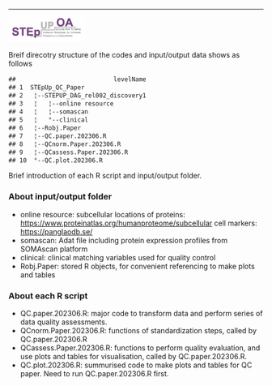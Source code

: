 ---
<img src="STEPUPlogo.png" width="30%" />

Breif direcotry structure of the codes and input/output data shows as follows


```
##                           levelName
## 1  STEpUp_QC_Paper                 
## 2   ¦--STEPUP_DAG_rel002_discovery1
## 3   ¦   ¦--online resource         
## 4   ¦   ¦--somascan                
## 5   ¦   °--clinical                
## 6   ¦--Robj.Paper                  
## 7   ¦--QC.paper.202306.R           
## 8   ¦--QCnorm.Paper.202306.R       
## 9   ¦--QCassess.Paper.202306.R     
## 10  °--QC.plot.202306.R
```
Brief introduction of each R script and input/output folder.

### About input/output folder
* online resource: subcellular locations of proteins: https://www.proteinatlas.org/humanproteome/subcellular
                   cell markers: https://panglaodb.se/ 
* somascan: Adat file including protein expression profiles from SOMAscan platform
* clinical: clinical matching variables used for quality control 
* Robj.Paper: stored R objects, for convenient referencing to make plots and tables  

### About each R script
* QC.paper.202306.R: major code to transform data and perform series of data quality assessments.
* QCnorm.Paper.202306.R: functions of standardization steps, called by QC.paper.202306.R 
* QCassess.Paper.202306.R: functions to perform quality evaluation, and use plots and tables for visualisation, called by QC.paper.202306.R.
* QC.plot.202306.R: summurised code to make plots and tables for QC paper. Need to run QC.paper.202306.R first.

